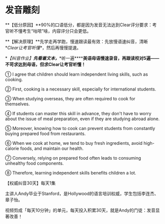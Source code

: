 # 发音雕刻

**【低分原因】**90%的口语低分，都是因为发音无法达到Clear评分要求：考官听不懂考生“咕哝”啥，内容评分只会更低。 

**【解决原理】**先学走再学跑，慢速跟读最有效：先放慢语速纠音，清晰\**Clear让考官听懂\**，然后再慢慢提速。

**【纠音作业】**先看着文本，***\*听一遍\******美语母语慢速录音，再跟读校对5遍——不苛求达到母语，但求Clear让考官听懂！**

① I agree that children should learn independent living skills, such as cooking.

② First, cooking is a necessary skill, especially for international students.

③ When studying overseas, they are often required to cook for themselves.

④ If students can master this skill in advance, they don't have to worry about the issue of meal preparation, even if they are studying abroad alone.

⑤ Moreover, knowing how to cook can prevent students from constantly buying prepared food from restaurants.

⑥ When we cook at home, we tend to buy fresh ingredients, avoid high-calorie foods, and maintain our health. 

⑦ Conversely, relying on prepared food often leads to consuming unhealthy food components.

⑧ Therefore, learning independent skills benefits children a lot.

【权威纠音30天】每天1集

主讲人Andy毕业于Stanford，是Hollywood的语言培训权威，学生包括李连杰、章子怡。

视频剪成「每天10分钟」的单元，每天投入积累30天，就是Andy的门徒：发音显著改善！